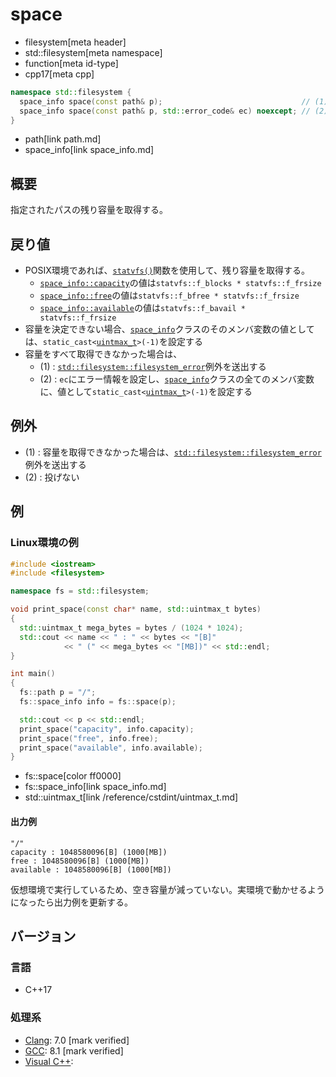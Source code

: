# space
* filesystem[meta header]
* std::filesystem[meta namespace]
* function[meta id-type]
* cpp17[meta cpp]

```cpp
namespace std::filesystem {
  space_info space(const path& p);                               // (1)
  space_info space(const path& p, std::error_code& ec) noexcept; // (2)
}
```
* path[link path.md]
* space_info[link space_info.md]

## 概要
指定されたパスの残り容量を取得する。


## 戻り値
- POSIX環境であれば、[`statvfs()`](https://web.archive.org/web/20230129184216/http://linuxjm.osdn.jp/html/LDP_man-pages/man3/statvfs.3.html)関数を使用して、残り容量を取得する。
    - [`space_info::capacity`](space_info.md)の値は`statvfs::f_blocks * statvfs::f_frsize`
    - [`space_info::free`](space_info.md)の値は`statvfs::f_bfree * statvfs::f_frsize`
    - [`space_info::available`](space_info.md)の値は`statvfs::f_bavail * statvfs::f_frsize`
- 容量を決定できない場合、[`space_info`](space_info.md)クラスのそのメンバ変数の値としては、`static_cast<`[`uintmax_t`](/reference/cstdint/uintmax_t.md)`>(-1)`を設定する
- 容量をすべて取得できなかった場合は、
    - (1) : [`std::filesystem::filesystem_error`](filesystem_error.md)例外を送出する
    - (2) : `ec`にエラー情報を設定し、[`space_info`](space_info.md)クラスの全てのメンバ変数に、値として`static_cast<`[`uintmax_t`](/reference/cstdint/uintmax_t.md)`>(-1)`を設定する


## 例外
- (1) : 容量を取得できなかった場合は、[`std::filesystem::filesystem_error`](filesystem_error.md)例外を送出する
- (2) : 投げない


## 例
### Linux環境の例
```cpp example
#include <iostream>
#include <filesystem>

namespace fs = std::filesystem;

void print_space(const char* name, std::uintmax_t bytes)
{
  std::uintmax_t mega_bytes = bytes / (1024 * 1024);
  std::cout << name << " : " << bytes << "[B]"
            << " (" << mega_bytes << "[MB])" << std::endl;
}

int main()
{
  fs::path p = "/";
  fs::space_info info = fs::space(p);

  std::cout << p << std::endl;
  print_space("capacity", info.capacity);
  print_space("free", info.free);
  print_space("available", info.available);
}
```
* fs::space[color ff0000]
* fs::space_info[link space_info.md]
* std::uintmax_t[link /reference/cstdint/uintmax_t.md]

#### 出力例
```
"/"
capacity : 1048580096[B] (1000[MB])
free : 1048580096[B] (1000[MB])
available : 1048580096[B] (1000[MB])
```

仮想環境で実行しているため、空き容量が減っていない。実環境で動かせるようになったら出力例を更新する。


## バージョン
### 言語
- C++17

### 処理系
- [Clang](/implementation.md#clang): 7.0 [mark verified]
- [GCC](/implementation.md#gcc): 8.1 [mark verified]
- [Visual C++](/implementation.md#visual_cpp):
